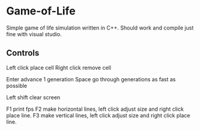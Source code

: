 # Game-of-Life
Simple game of life simulation written in C++.
Should work and compile just fine with visual studio.

<h2>Controls</h2>
Left click place cell
Right click remove cell

Enter advance 1 generation
Space go through generations as fast as possible

Left shift clear screen

F1 print fps
F2 make horizontal lines, left click adjust size and right click place line.
F3 make vertical lines, left click adjust size and right click place line.

